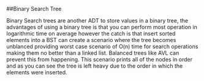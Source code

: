 ##Binary Search Tree

Binary Search trees are another ADT to store values in a binary tree, the advantages of using a binary tree is that 
you can perform most operation in logarithmic time on average however the catch is that insert sorted elements into
a BST can create a scenario where the tree becomes unblanced providing worst case scenario of O(n) time for search
operations making them no better than a linked list. Balanced trees like AVL can prevent this from happening. This
scenario prints all of the nodes in order and as you can see the tree is left heavy due to the order in which the
elements were inserted.
